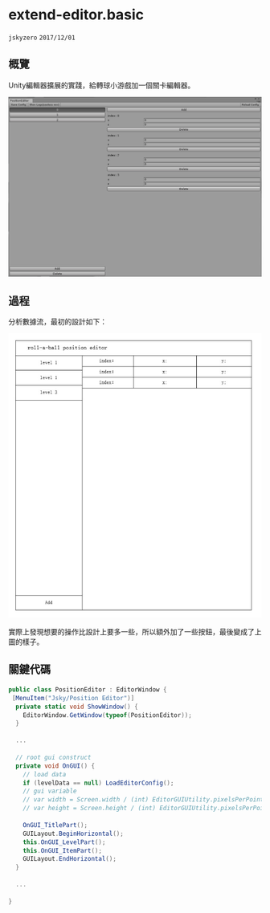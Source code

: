 # extend-editor.basic
`jskyzero` `2017/12/01`

## 概覽

Unity編輯器擴展的實踐，給轉球小游戲加一個關卡編輯器。

![](./Documents/img/preview.png)

## 過程

分析數據流，最初的設計如下：

![](./Documents/img/design_view.jpg)

實際上發現想要的操作比設計上要多一些，所以額外加了一些按鈕，最後變成了上圖的樣子。

## 關鍵代碼

```csharp
public class PositionEditor : EditorWindow {
 [MenuItem("Jsky/Position Editor")]
  private static void ShowWindow() {
    EditorWindow.GetWindow(typeof(PositionEditor));
  }

  ...

  // root gui construct
  private void OnGUI() {
    // load data
    if (levelData == null) LoadEditorConfig();
    // gui variable
    // var width = Screen.width / (int) EditorGUIUtility.pixelsPerPoint;
    // var height = Screen.height / (int) EditorGUIUtility.pixelsPerPoint;

    OnGUI_TitlePart();
    GUILayout.BeginHorizontal();
    this.OnGUI_LevelPart();
    this.OnGUI_ItemPart();
    GUILayout.EndHorizontal();
  }

  ...

}
```